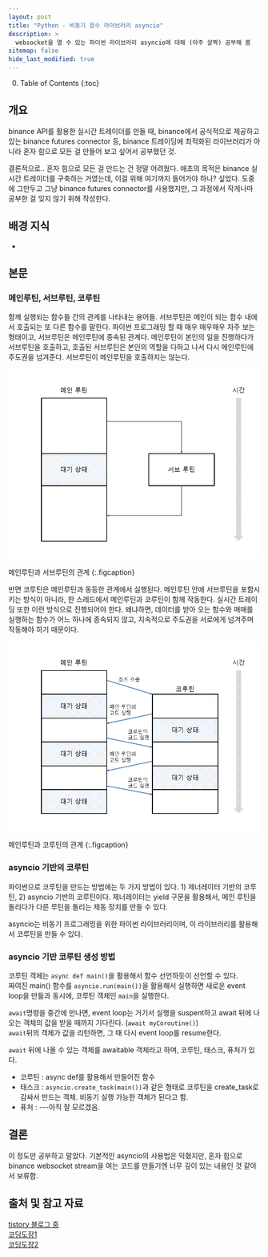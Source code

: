 ```yaml
---
layout: post
title: "Python - 비동기 함수 라이브러리 asyncio"
description: >
  websocket을 열 수 있는 파이썬 라이브러리 asyncio에 대해 (아주 살짝) 공부해 봄
sitemap: false
hide_last_modified: true
---
```



0. Table of Contents
{:toc}

## 개요

binance API를 활용한 실시간 트레이더를 만들 때, binance에서 공식적으로 제공하고 있는 binance futures connector 등, binance 트레이딩에 최적화된 라이브러리가 아니라 혼자 힘으로 모든 걸 만들어 보고 싶어서 공부했던 것.

결론적으로.. 혼자 힘으로 모든 걸 만드는 건 정말 어려웠다. 애초의 목적은 binance 실시간 트레이더를 구축하는 거였는데, 이걸 위해 여기까지 들어가야 하나? 싶었다. 도중에 그만두고 그냥 binance futures connector를 사용했지만, 그 과정에서 작게나마 공부한 걸 잊지 않기 위해 작성한다.

## 배경 지식

- 

## 본문

### 메인루틴, 서브루틴, 코루틴

함께 실행되는 함수들 간의 관계를 나타내는 용어들. 서브루틴은 메인이 되는 함수 내에서 호출되는 또 다른 함수를 말한다. 파이썬 프로그래밍 할 때 매우 매우매우 자주 보는 형태이고, 서브루틴은 메인루틴에 종속된 관계다. 메인루틴이 본인의 일을 진행하다가 서브루틴을 호출하고, 호출된 서브루틴은 본인의 역할을 다하고 나서 다시 메인루틴에 주도권을 넘겨준다. 서브루틴이 메인루틴을 호출하지는 않는다.

![subroutine](/assets/img/myown/subroutine.png)

메인루틴과 서브루틴의 관계
{:.figcaption}

반면 코루틴은 메인루틴과 동등한 관계에서 실행된다. 메인루틴 안에 서브루틴을 포함시키는 방식이 아니라, 한 스레드에서 메인루틴과 코루틴이 함께 작동한다. 실시간 트레이딩 또한 이런 방식으로 진행되어야 한다. 왜냐하면, 데이터를 받아 오는 함수와 매매를 실행하는 함수가 어느 하나에 종속되지 않고, 지속적으로 주도권을 서로에게 넘겨주며 작동해야 하기 때문이다.

![coroutine](/assets/img/myown/coroutine.png)

메인루틴과 코루틴의 관계
{:.figcaption}


### asyncio 기반의 코루틴

파이썬으로 코루틴을 만드는 방법에는 두 가지 방법이 있다. 1) 제너레이터 기반의 코루틴, 2) asyncio 기반의 코루틴이다. 제너레이터는 yield 구문을 활용해서, 메인 루틴을 돌리다가 다른 루틴을 돌리는 제동 장치를 만들 수 있다.

asyncio는 비동기 프로그래밍을 위한 파이썬 라이브러리이며, 이 라이브러리를 활용해서 코루틴을 만들 수 있다. 


### asyncio 기반 코루틴 생성 방법

코루틴 객체는 `async def main()`을 활용해서 함수 선언하듯이 선언할 수 있다.  
짜여진 main() 함수를 `asyncio.run(main())`을 활용해서 실행하면 새로운 event loop을 만듦과 동시에, 코루틴 객체인 `main`을 실행한다.  

`await`명령을 중간에 만나면, event loop는 거기서 실행을 suspent하고 await 뒤에 나오는 객체의 값을 받을 때까지 기다린다. (`await myCoroutine()`)  
`await`뒤의 객체가 값을 리턴하면, 그 때 다시 event loop를 resume한다.  

`await` 뒤에 나올 수 있는 객체를 awaitable 객체라고 하며, 코루틴, 태스크, 퓨처가 있다.  

- 코루틴 : async def를 활용해서 만들어진 함수
- 태스크 : `asyncio.create_task(main())`과 같은 형태로 코루틴을 create_task로 감싸서 만드는 객체. 비동기 실행 가능한 객체가 된다고 함.
- 퓨처 : ---아직 잘 모르겠음.


## 결론

이 정도만 공부하고 말았다. 기본적인 asyncio의 사용법은 익혔지만, 혼자 힘으로 binance websocket stream을 여는 코드를 만들기엔 너무 깊이 있는 내용인 것 같아서 보류함.


## 출처 및 참고 자료

[tistory 블로그 중](https://nowonbun.tistory.com/674)  
[코딩도장1](https://dojang.io/mod/page/view.php?id=2469)  
[코딩도장2](https://dojang.io/mod/page/view.php?id=2418)  
